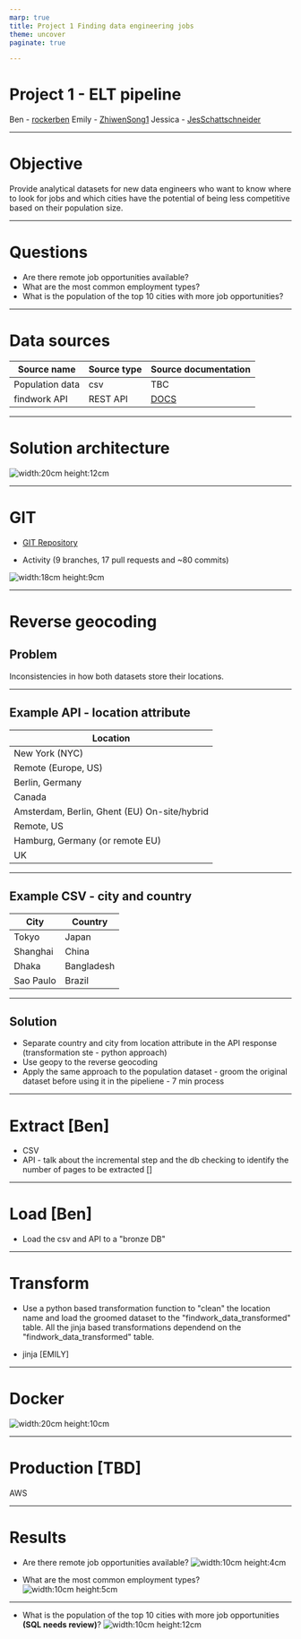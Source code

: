 ```yaml
---
marp: true
title: Project 1 Finding data engineering jobs
theme: uncover
paginate: true

---
```

# Project 1 - ELT pipeline

Ben - [rockerben](https://github.com/rockerben)
Emily - [ZhiwenSong1](https://github.com/ZhiwenSong1)
Jessica - [JesSchattschneider](https://github.com/JesSchattschneider)

---
# Objective

Provide analytical datasets for new data engineers who want to know where to look for jobs and which cities have the potential of being less competitive based on their population size.

---

# Questions

- Are there remote job opportunities available?
- What are the most common employment types?
- What is the population of the top 10 cities with more job opportunities? 

---

# Data sources

| Source name | Source type | Source documentation |
| - | - | - |
| Population data | csv | TBC |
| findwork API | REST API | [DOCS](https://findwork.dev/developers/#api-key) |

---

# Solution architecture

![width:20cm height:12cm](images/sample-solution-architecture-diagram.png)

---
# GIT

- [GIT Repository](https://github.com/JesSchattschneider/project-1-bootcamp-group-1)

- Activity (9 branches, 17 pull requests and ~80 commits)

![width:18cm height:9cm](images/image.png)

---

# Reverse geocoding

## Problem

Inconsistencies in how both datasets store their locations.

---

## Example API - location attribute

| Location                                          |
|----------------                                   |
|New York (NYC)                                     |
|Remote (Europe, US)              
|Berlin, Germany
|Canada
|Amsterdam, Berlin, Ghent (EU) On-site/hybrid
|Remote, US
|Hamburg, Germany (or remote EU) 
|UK|

---

## Example CSV - city and country

| City          | Country        |
| -------       | -------        |
| Tokyo         | Japan          |
| Shanghai      | China          |
| Dhaka         | Bangladesh     |
| Sao Paulo     | Brazil         |

---

## Solution

- Separate country and city from location attribute in the API response (transformation ste - python approach)
- Use geopy to the reverse geocoding
- Apply the same approach to the population dataset - groom the original dataset before using it in the pipeliene - 7 min process

---

# Extract [Ben]

- CSV
- API - talk about the incremental step and the db checking to identify the number of pages to be extracted []

---

# Load [Ben]

- Load the csv and API to a "bronze DB"

---

# Transform

- Use a python based transformation function to "clean" the location name and load the groomed dataset to the "findwork_data_transformed" table. All the jinja based transformations dependend on the "findwork_data_transformed" table.

- jinja [EMILY] 

---

# Docker

![width:20cm height:10cm](images/docker.png)

---

# Production [TBD]

AWS

---

# Results

- Are there remote job opportunities available?
![width:10cm height:4cm](images/result.png)

- What are the most common employment types?
![width:10cm height:5cm](images/result1.png)

---

-  What is the population of the top 10 cities with more job opportunities **(SQL needs review)**?
![width:10cm height:12cm](images/result2.png)

